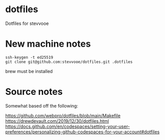 # dotfiles
Dotfiles for stevvooe

# New machine notes

```
ssh-keygen -t ed25519
git clone git@github.com:stevvooe/dotfiles.git .dotfiles
```

brew must be installed

# Source notes

Somewhat based off the following:

https://github.com/webpro/dotfiles/blob/main/Makefile
https://drewdevault.com/2019/12/30/dotfiles.html
https://docs.github.com/en/codespaces/setting-your-user-preferences/personalizing-github-codespaces-for-your-account#dotfiles
